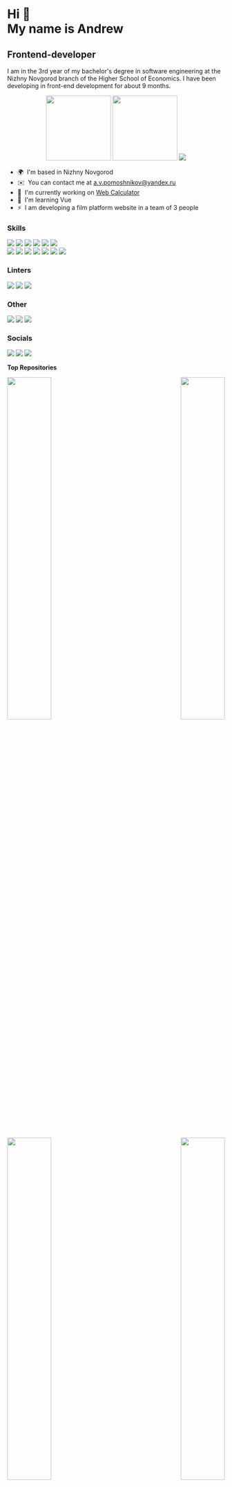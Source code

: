 Hi 👋 <br>
My name is Andrew
=======================

Frontend-developer
------------------

I am in the 3rd year of my bachelor's degree in software engineering at the Nizhny Novgorod branch of the Higher School of Economics. I have been developing in front-end development for about 9 months.
<p align='center'>
   <a href="https://github-readme-stats.vercel.app/api?username=B-S-B-Rabbit&show_icons=true&count_private=true&theme=tokyonight"><img
           height=150
           src="https://github-readme-stats.vercel.app/api?username=B-S-B-Rabbit&show_icons=true&count_private=true&theme=tokyonight"/></a>
   <a href="https://github.com/B-S-B-Rabbit/github-readme-stats&theme=tokyonight"><img height=150
                                                                  src="https://github-readme-stats.vercel.app/api/top-langs/?username=B-S-B-Rabbit&layout=compact&theme=tokyonight"/></a>
<a href="https://www.codewars.com/users/B-S-B-Rabbit"><img src="https://www.codewars.com/users/B-S-B-Rabbit/badges/large"/></a>
</p>

* 🌍  I'm based in Nizhny Novgorod
* ✉️  You can contact me at [a.v.pomoshnikov@yandex.ru](mailto:a.v.pomoshnikov@yandex.ru)
* 🚀  I'm currently working on [Web Calculator](http://b-s-b-rabbit.github.io/dist/index.html)
* 🧠  I'm learning Vue
* ⚡  I am developing a film platform website in a team of 3 people

### Skills

<p align="left">
<img src="https://img.shields.io/badge/vuejs-%2335495e.svg?style=for-the-badge&logo=vuedotjs&logoColor=%234FC08D"/> 
<img src="https://img.shields.io/badge/Vuetify-1867C0?style=for-the-badge&logo=vuetify&logoColor=AEDDFF"/> 
<img src="https://img.shields.io/badge/react-%2320232a.svg?style=for-the-badge&logo=react&logoColor=%2361DAFB"/> 
<img src="https://img.shields.io/badge/JavaScript-F7DF1E?style=for-the-badge&logo=JavaScript&logoColor=white"/> 
<img src="https://img.shields.io/badge/typescript-%23007ACC.svg?style=for-the-badge&logo=typescript&logoColor=white"/> 
<img src="https://img.shields.io/badge/HTML5-E34F26?style=for-the-badge&logo=html5&logoColor=white"/>  <br>
<img src="https://img.shields.io/badge/CSS3-1572B6?style=for-the-badge&logo=css3&logoColor=white"/> 
<img src="https://img.shields.io/badge/Sass-CC6699?style=for-the-badge&logo=sass&logoColor=white"/>
<img src="https://img.shields.io/badge/Python-14354C?style=for-the-badge&logo=python&logoColor=white"/> 
<img src="https://img.shields.io/badge/C-00599C?style=for-the-badge&logo=c&logoColor=white"/> 
<img src="https://img.shields.io/badge/C%2B%2B-00599C?style=for-the-badge&logo=c%2B%2B&logoColor=white"/> 
<img src="https://img.shields.io/badge/Java-ED8B00?style=for-the-badge&logo=openjdk&logoColor=white"/> 
<img src="https://img.shields.io/badge/Django-092E20?style=for-the-badge&logo=django&logoColor=white"/> 

</p>

### Linters
<img src="https://img.shields.io/badge/prettier-1A2C34?style=for-the-badge&logo=prettier&logoColor=F7BA3E"/> <img src="https://img.shields.io/badge/ESLint-4B3263?style=for-the-badge&logo=eslint&logoColor=white"/> <img src="https://img.shields.io/badge/stylelint-000?style=for-the-badge&logo=stylelint&logoColor=white"/> 

### Other
<img src="https://img.shields.io/badge/PostgreSQL-316192?style=for-the-badge&logo=postgresql&logoColor=white"/> <img src="https://img.shields.io/badge/Visual_Studio_Code-0078D4?style=for-the-badge&logo=visual%20studio%20code&logoColor=white"/> <img src="https://img.shields.io/badge/docker-%230db7ed.svg?style=for-the-badge&logo=docker&logoColor=white"/> 

### Socials

<a href="https://vk.com/d_danvers"><img src="https://img.shields.io/badge/Telegram-2CA5E0?style=for-the-badge&logo=telegram&logoColor=white"/></a>
<a href="https://t.me/bloodyhase"><img src="https://img.shields.io/badge/вконтакте-%232E87FB.svg?&style=for-the-badge&logo=vk&logoColor=white"/></a>
<a href="https://www.codewars.com/users/B-S-B-Rabbit"><img src="https://img.shields.io/badge/Codewars-B1361E?style=for-the-badge&logo=Codewars&logoColor=white"/></a>

<b>Top Repositories</b>

<div width="100%" align="center"><a href="https://github.com/B-S-B-Rabbit/B-S-B-Rabbit.github.io" align="left"><img align="left" width="45%" src="https://github-readme-stats.vercel.app/api/pin/?username=B-S-B-Rabbit&repo=B-S-B-Rabbit.github.io&title_color=ef4444&text_color=000000&icon_color=0891b2&bg_color=ffffff&hide_border=true&locale=en" /></a><a href="https://github.com/B-S-B-Rabbit/BeautifulFront" align="right"><img align="right" width="45%" src="https://github-readme-stats.vercel.app/api/pin/?username=B-S-B-Rabbit&repo=BeautifulFront&title_color=ef4444&text_color=000000&icon_color=0891b2&bg_color=ffffff&hide_border=true&locale=en" /></a></div><br /><br /><br /><br /><br /><br /><br />

<div width="100%" align="center"><a href="https://github.com/B-S-B-Rabbit/Using-Language-models-to-simulate-humans-sample" align="left"><img align="left" width="45%" src="https://github-readme-stats.vercel.app/api/pin/?username=B-S-B-Rabbit&repo=Using-Language-models-to-simulate-humans-sample&title_color=ef4444&text_color=000000&icon_color=0891b2&bg_color=ffffff&hide_border=true&locale=en" /></a><a href="https://github.com/B-S-B-Rabbit/algorithm_lab2" align="right"><img align="right" width="45%" src="https://github-readme-stats.vercel.app/api/pin/?username=B-S-B-Rabbit&repo=algorithm_lab2&title_color=ef4444&text_color=000000&icon_color=0891b2&bg_color=ffffff&hide_border=true&locale=en" /></a></div>

<div width="100%" align="center"><a href="https://github.com/B-S-B-Rabbit/KanbanBoard" align="left"><img align="left" width="45%" src="https://github-readme-stats.vercel.app/api/pin/?username=B-S-B-Rabbit&repo=KanbanBoard&title_color=ef4444&text_color=000000&icon_color=0891b2&bg_color=ffffff&hide_border=true&locale=en" /></a></div><br /><br /><br /><br /><br /><br /><br />
